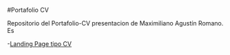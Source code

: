 #Portafolio CV

Repositorio del Portafolio-CV presentacion de Maximiliano Agustín Romano. Es

-[Landing Page tipo CV](https://RomanoMaxi.github.io/Portafolio-CV)

